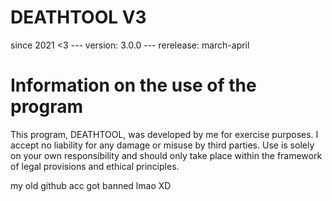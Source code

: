 # DEATHTOOL V3
since 2021 <3 --- version: 3.0.0 --- rerelease: march-april

# Information on the use of the program
This program, DEATHTOOL, was developed by me for exercise purposes.
I accept no liability for any damage or misuse by third parties.
Use is solely on your own responsibility and should only take place within the framework of legal provisions and ethical principles.

my old github acc got banned lmao XD
